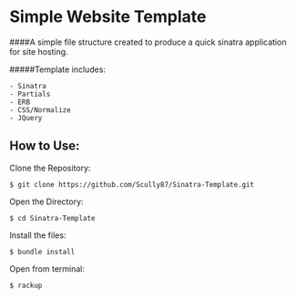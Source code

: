 Simple Website Template
========================

####A simple file structure created to produce a quick sinatra application for site hosting. 

#####Template includes:

	- Sinatra
	- Partials
	- ERB
	- CSS/Normalize
	- JQuery

How to Use:
------------

Clone the Repository:
```shell
$ git clone https://github.com/Scully87/Sinatra-Template.git
```

Open the Directory:
```shell
$ cd Sinatra-Template
```
Install the files:
```shell
$ bundle install
```

Open from terminal:
```shell
$ rackup
```